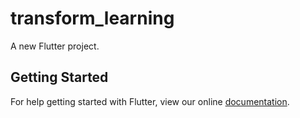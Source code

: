 # transform_learning

A new Flutter project.

## Getting Started

For help getting started with Flutter, view our online
[documentation](https://flutter.io/).
